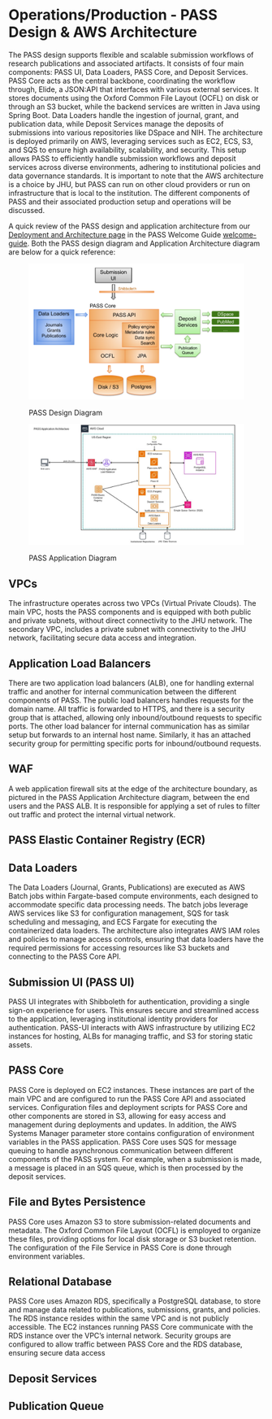 # Operations/Production - PASS Design & AWS Architecture

The PASS design supports flexible and scalable submission workflows of research publications and associated artifacts. 
It consists of four main components: PASS UI, Data Loaders, PASS Core, and Deposit Services. PASS Core acts as the 
central backbone, coordinating the workflow through, Elide, a JSON:API that interfaces with various external services. 
It stores documents using the Oxford Common File Layout (OCFL) on disk or through an S3 bucket, while the backend 
services are written in Java using Spring Boot. Data Loaders handle the ingestion of journal, grant, and publication 
data, while Deposit Services manage the deposits of submissions into various repositories like DSpace and NIH. The 
architecture is deployed primarily on AWS, leveraging services such as EC2, ECS, S3, and SQS to ensure high availability,
scalability, and security. This setup allows PASS to efficiently handle submission workflows and deposit services across
diverse environments, adhering to institutional policies and data governance standards. It is important to note that the
AWS architecture is a choice by JHU, but PASS can run on other cloud providers or run on infrastructure that is local to
the institution. The different components of PASS and their associated production setup and operations will be discussed.

A quick review of the PASS design and application architecture from our [Deployment and Architecture page](../../welcome-guide%2Fdeployment-architecture.md)
in the PASS Welcome Guide [welcome-guide](../../welcome-guide). Both the PASS design diagram and Application 
Architecture diagram are below for a quick reference:

<figure><img src="../../.gitbook/assets/pass-architecture-simple-v2-wo-admin-ui.png" alt="PASS Design Diagram"><figcaption><p>PASS Design Diagram</p></figcaption></figure>

<figure><img src="../../.gitbook/assets/application_architecture_diagram.jpg" alt="PASS Application Diagram"><figcaption><p>PASS Application Diagram</p></figcaption></figure>

## VPCs
The infrastructure operates across two VPCs (Virtual Private Clouds). The main VPC, hosts the PASS components and is 
equipped with both public and private subnets, without direct connectivity to the JHU network. The secondary VPC, 
includes a private subnet with connectivity to the JHU network, facilitating secure data access and integration.

## Application Load Balancers
There are two application load balancers (ALB), one for handling external traffic and another for internal communication 
between the different components of PASS. The public load balancers handles requests for the domain name. All traffic is
forwarded to HTTPS, and there is a security group that is attached, allowing only inbound/outbound requests to specific
ports. The other load balancer for internal communication has as similar setup but forwards to an internal host name.
Similarly, it has an attached security group for permitting specific ports for inbound/outbound requests.

## WAF
A web application firewall sits at the edge of the architecture boundary, as pictured in the PASS Application
Architecture diagram, between the end users and the PASS ALB. It is responsible for applying a set of rules to filter
out traffic and protect the internal virtual network.

## PASS Elastic Container Registry (ECR)


## Data Loaders

The Data Loaders (Journal, Grants, Publications) are executed as AWS Batch jobs within Fargate-based compute 
environments, each designed to accommodate specific data processing needs. The batch jobs leverage AWS services like S3
for configuration management, SQS for task scheduling and messaging, and ECS Fargate for executing the containerized 
data loaders. The architecture also integrates AWS IAM roles and policies to manage access controls, ensuring that data
loaders have the required permissions for accessing resources like S3 buckets and connecting to the PASS Core API.

## Submission UI (PASS UI)
PASS UI integrates with Shibboleth for authentication, providing a single sign-on experience for users. This ensures 
secure and streamlined access to the application, leveraging institutional identity providers for authentication.
PASS-UI interacts with AWS infrastructure by utilizing EC2 instances for hosting, ALBs for managing traffic, and S3 for
storing static assets.

## PASS Core
PASS Core is deployed on EC2 instances. These instances are part of the main VPC and are configured to run the PASS Core
API and associated services. Configuration files and deployment scripts for PASS Core and other components are stored in
S3, allowing for easy access and management during deployments and updates. In addition, the AWS Systems Manager 
parameter store contains configuration of environment variables in the PASS application. PASS Core uses SQS for message
queuing to handle asynchronous communication between different components of the PASS system. For example, when a 
submission is made, a message is placed in an SQS queue, which is then processed by the deposit services.

## File and Bytes Persistence
PASS Core uses Amazon S3 to store submission-related documents and metadata. The Oxford Common File Layout (OCFL) is 
employed to organize these files, providing options for local disk storage or S3 bucket retention. The configuration of
the File Service in PASS Core is done through environment variables. 

## Relational Database
PASS Core uses Amazon RDS, specifically a PostgreSQL database, to store and manage data related to publications, 
submissions, grants, and policies. The RDS instance resides within the same VPC and is not publicly accessible. The EC2
instances running PASS Core communicate with the RDS instance over the VPC’s internal network. Security groups are
configured to allow traffic between PASS Core and the RDS database, ensuring secure data access

## Deposit Services

## Publication Queue